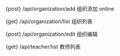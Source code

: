 
{post} /api/organization/add 组织添加  online

{get} /api/organization/list 组织列表

{post} /api/organization/edit 组织编辑

{get} /api/teacher/list 教师列表
